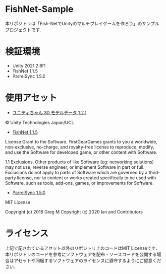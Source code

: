 # FishNet-Sample

本リポジトリは「Fish-NetでUnityのマルチプレイゲームを作ろう」のサンプルプロジェクトです．

# 検証環境

 * Unity 2021.2.8f1
 * FishNet 1.1.5
 * ParrelSync 1.5.0

# 使用アセット

 * [ユニティちゃん 3D モデルデータ 1.2.1](https://unity-chan.com/contents/license_jp/)
 
© Unity Technologies Japan/UCL
 
 * [FishNet 1.1.5](https://github.com/FirstGearGames/FishNet/blob/main/LICENSE.md)
 
License Grant to the Software. FirstGearGames grants to you a worldwide, non-exclusive, no-charge, and royalty-free license to reproduce, 
modify, and use the Software for developed game, or other content with Software.

1.1 Exclusions. Other products of like Software (eg: networking solutions) may not use, reverse engineer, 
or implement Software in part or full. Exclusions do not apply to parts of Software which are governed by a third-party license, 
nor to content or works created specifically to be used with Software, such as tools, add-ons, games, or improvements for Software.
 
 * [ParrelSync 1.5.0](https://github.com/VeriorPies/ParrelSync/blob/master/LICENSE.md)
 
MIT License

Copyright (c) 2018 Greg M
Copyright (c) 2020 Ian and Contributors

# ライセンス
 
上記で記されているアセット以外のリポジトリ上のコードはMIT Licenseです．
本リポジトリのコードを参考にソフトウェアを配布・ソースコードを公開する場合はアセットや同梱するソフトウェアのライセンスに遵守するようにご留意ください．
